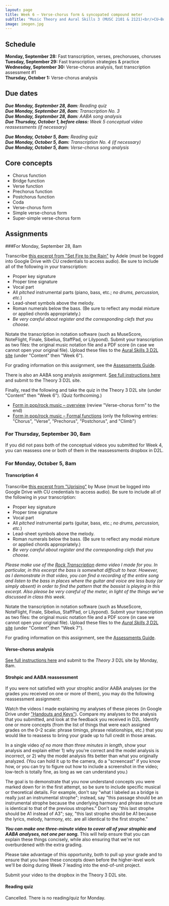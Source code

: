 ```yaml
---
layout: page
title: Week 6 – Verse-chorus form & syncopated compound meter
subTitle: "Music Theory and Aural Skills 3 (MUSC 2101 & 2121)<br/>CU–Boulder, Fall 2015<br/>Kris Shaffer, Ph.D. – coordinator"
image: imogen.jpg
---
```


## Schedule

**Monday, September 28:** Fast transcription, verses, prechoruses, choruses  
**Tuesday, September 29:** Fast transcription strategies & practice  
**Wednesday, September 30:** Verse-chorus analysis, fast transcription assessment #1  
**Thursday, October 1:** Verse-chorus analysis

## Due dates

***Due Monday, September 28, 8am:*** *Reading quiz*  
***Due Monday, September 28, 8am:*** *Transcription No. 3*  
***Due Monday, September 28, 8am:*** *AABA song analysis*  
***Due Thursday, October 1, before class:*** *Week 5 conceptual video reassessments (if necessary)*  

***Due Monday, October 5, 8am:*** *Reading quiz*  
***Due Monday, October 5, 8am:*** *Transcription No. 4 (if necessary)*  
***Due Monday, October 5, 8am:*** *Verse-chorus song analysis*


## Core concepts

- Chorus function  
- Bridge function  
- Verse function  
- Prechorus function  
- Postchorus function  
- Coda  
- Verse-chorus form  
- Simple verse-chorus form  
- Super-simple verse-chorus form  

## Assignments

###For Monday, September 28, 8am

Transcribe [this excerpt from "Set Fire to the Rain"](https://drive.google.com/a/colorado.edu/file/d/0B9o4hmKNoi6cdmRCbW55MFdMYzA/view?usp=sharing) by Adele (must be logged into Google Drive with CU credentials to access audio). Be sure to include all of the following in your transcription:

- Proper key signature  
- Proper time signature  
- Vocal part  
- All *pitched* instrumental parts (piano, bass, etc.; *no drums, percussion, etc.*)  
- Lead-sheet symbols above the melody.  
- Roman numerals below the bass. (Be sure to reflect any modal mixture or applied chords appropriately.)  
- *Be very careful about register and the corresponding clefs that you choose.*

Notate the transcription in notation software (such as MuseScore, NoteFlight, Finale, Sibelius, StaffPad, or Lilypond). Submit your transcription as two files: the original music notation file and a PDF score (in case we cannot open your original file). Upload these files to the [Aural Skills 3 D2L site](https://learn.colorado.edu/d2l/home/120555) (under "Content" then "Week 6").

For grading information on this assignment, see the [Assessments Guide](/assessments/).

There is also an AABA song analysis assignment. [See full instructions here](/analysisAABA/) and submit to the Theory 3 D2L site.

Finally, read the following and take the quiz in the Theory 3 D2L site (under "Content" then "Week 6"). (Quiz forthcoming.)

- [Form in pop/rock music – overview](http://openmusictheory.com/popRockForm) (review "Verse-chorus form" to the end)  
- [Form in pop/rock music – Formal functions](http://openmusictheory.com/popRockForm-functions) (only the following entries: "Chorus", "Verse", "Prechorus", "Postchorus", and "Climb")  

### For Thursday, September 30, 8am

If you did not pass both of the conceptual videos you submitted for Week 4, you can reassess one or both of them in the reassessments dropbox in D2L.

### For Monday, October 5, 8am

#### Transcription 4

Transcribe [this excerpt from "Uprising"](https://drive.google.com/open?id=0B9o4hmKNoi6cMnJ0Y1M0ZUFLVlk) by Muse (must be logged into Google Drive with CU credentials to access audio). Be sure to include all of the following in your transcription:

- Proper key signature  
- Proper time signature  
- Vocal part  
- All *pitched* instrumental parts (guitar, bass, etc.; *no drums, percussion, etc.*)  
- Lead-sheet symbols above the melody.  
- Roman numerals below the bass. (Be sure to reflect any modal mixture or applied chords appropriately.)  
- *Be very careful about register and the corresponding clefs that you choose.*

*Please make use of the [Rock Transcription](https://vimeo.com/140450050) demo video I made for you. In particular, in this excerpt the bass is somewhat difficult to hear. However, as I demonstrate in that video, you can find a recording of the entire song and listen to the bass in places where the guitar and voice are less busy (or simply absent) in order to find the pattern that the bassist is playing in this excerpt. Also please be very careful of the meter, in light of the things we've discussed in class this week.*

Notate the transcription in notation software (such as MuseScore, NoteFlight, Finale, Sibelius, StaffPad, or Lilypond). Submit your transcription as two files: the original music notation file and a PDF score (in case we cannot open your original file). Upload these files to the [*Aural Skills 3* D2L site](https://learn.colorado.edu/d2l/home/120555) (under "Content" then "Week 7").

For grading information on this assignment, see the [Assessments Guide](/assessments/).

#### Verse-chorus analysis

[See full instructions here](/analysisVC/) and submit to the *Theory 3* D2L site by Monday, 8am.

#### Strohpic and AABA reassessment

If you were not satisfied with your strophic and/or AABA analyses (or the grades you received on one or more of them), you may do the following reassessment assignment:

Watch the videos I made explaining my analyses of these pieces (in Google Drive under ["Handouts and Keys"](https://drive.google.com/open?id=0B9o4hmKNoi6cfjkweVA5NkNfdzZ4RXNMNTFybG43SlRPdVVmZThkU0VFZlFVNHpaai1Lak0)). Compare my analyses to the analysis that you submitted, and look at the feedback you received in D2L. Identify one or more concepts (from the list of things that were each assigned grades on the 0–2 scale: phrase timings, phrase relationships, etc.) that you would like to reassess to bring your grade up to full credit in those areas.

In a single video *of no more than three minutes in length*, show your analysis and explain either 1) why you're correct and the model analysis is incorrect, or 2) why the model analysis fits better than what you originally analyzed. (You can hold it up to the camera, do a "screencast" if you know how, or you can try to figure out how to include a screenshot in the video; low-tech is totally fine, as long as we can understand you.) 

The goal is to demonstrate that you now understand concepts you were marked down for in the first attempt, so be sure to include specific musical or theoretical details. For example, don't say "what I labeled as a bridge is really just an instrumental strophe"; instead, say "this passage should be an instrumental strophe because the underlying harmony and phrase structure is identical to that of the previous strophes." Don't say "this last strophe should be A1 instead of A3"; say, "this last strophe should be A1 because the lyrics, melody, harmony, etc. are all identical to the first strophe."

***You can make one three-minute video to cover all of your strophic and AABA analyses, not one per song.*** This will help ensure that you can explain these things concisely, while also ensuring that we're not overburdened with the extra grading. 

Please take advantage of this opportunity, both to pull up your grade and to ensure that you have these concepts down before the higher-level work we'll be doing during Week 7 leading into the end-of-unit project.

Submit your video to the dropbox in the Theory 3 D2L site.

#### Reading quiz

Cancelled. There is no reading/quiz for Monday.